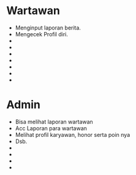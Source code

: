# Wartawan
- Menginput laporan berita.
- Mengecek Profil diri.
- 
- 
- 
- 
- 
- 
- 
# Admin 
- Bisa melihat laporan wartawan
- Acc Laporan para wartawan
- Melihat profil karyawan, honor serta poin nya
- Dsb.
- 
- 
- 
- 
